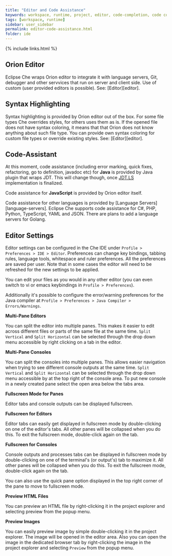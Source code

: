 ```yaml
---
title: "Editor and Code Assistance"
keywords: workspace, runtime, project, editor, code-completion, code completion, code assistance, intellisense
tags: [workspace, runtime]
sidebar: user_sidebar
permalink: editor-code-assistance.html
folder: ide
---
```


{% include links.html %}


## Orion Editor

Eclipse Che wraps Orion editor to integrate it with language servers, Git, debugger and other servvices that run on server and client side. Use of custom (user provided editors is possible). See: [Editor][editor].

## Syntax Highlighting

Syntax highlighting is provided by Orion editor out of the box. For some file types Che overrides styles, for others uses them as is. If the opened file does not have syntax coloring, it means that that Orion does not know anything about such file type. You can provide own syntax coloring for custom file types or override existing styles. See: [Editor][editor].

## Code-Assistant

At this moment, code assistance (including error marking, quick fixes, refactoring, go to definition, javadoc etc) for **Java** is provided by Java plugin that wraps JDT. This will change though, once [JDT.LS](https://github.com/eclipse/che/issues/6157) implementation is finalized.

Code assistance for **JavaScript** is provided by Orion editor itself.

Code assistance for other languages is provided by [Language Servers][language-servers]. Eclipse Che supports code assistance for C#, PHP, Python, TypeScript, YAML and JSON. There are plans to add a language servers for Golang.

## Editor Settings

Editor settings can be configured in the Che IDE under `Profile > Preferences > IDE > Editor`. Preferences can change key bindings, tabbing rules, language tools, whitespace and ruler preferences. All the preferences are saved per user. Note that in some cases the editor will need to be refreshed for the new settings to be applied.

You can edit your files as you would in any other editor (you can even switch to vi or emacs keybindings in `Profile > Preferences`).

Additionally it's possible to configure the error/warning preferences for the Java compiler at `Profile > Preferences > Java Compiler > Errors/Warnings`.

**Multi-Pane Editors**

You can split the editor into multiple panes. This makes it easier to edit across different files or parts of the same file at the same time. `Split Vertical` and `Split Horizontal` can be selected through the drop down menu accessible by right clicking on a tab in the editor.

**Multi-Pane Consoles**

You can split the consoles into multiple panes. This allows easier navigation when trying to see different console outputs at the same time. `Split Vertical` and `Split Horizontal` can be selected through the drop down menu accessible by at the top right of the console area. To put new console in a newly created pane select the open area below the tabs area.

**Fullscreen Mode for Panes**

Editor tabs and console outputs can be displayed fullscreen.

**Fullscreen for Editors**

Editor tabs can easily get displayed in fullscreen mode by double-clicking on one of the editor's tabs. All other panes will be collapsed when you do this. To exit the fullscreen mode, double-click again on the tab.

**Fullscreen for Consoles**

Console outputs and processes tabs can be displayed in fullscreen mode by double-clicking on one of the terminal's (or output's) tab to maximize it. All other panes will be collapsed when you do this. To exit the fullscreen mode, double-click again on the tab.

You can also use the quick pane option displayed in the top right corner of the pane to move to fullscreen mode.

**Preview HTML Files**

You can preview an HTML file by right-clicking it in the project explorer and selecting preview from the popup menu.

**Preview Images**

You can easily preview image by simple double-clicking it in the project explorer. The image will be opened in the editor area. Also you can open the image in the dedicated browser tab by right-clicking the image in the project explorer and selecting `Preview` from the popup menu.
